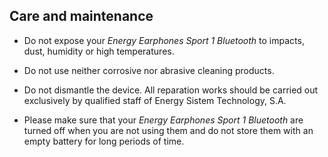 ## Care and maintenance

*	Do not expose your *Energy Earphones Sport 1 Bluetooth* to impacts, dust, humidity or high temperatures.

* Do not use neither corrosive nor abrasive cleaning products.

* Do not dismantle the device. All reparation works should be carried out exclusively by qualified staff of Energy Sistem Technology, S.A. 

* Please make sure that your *Energy Earphones Sport 1 Bluetooth* are turned off when you are not using them and do not store them with an empty battery for long periods of time.

